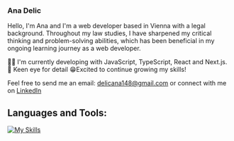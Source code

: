 ### Ana Delic 


Hello, I'm Ana and I'm a web developer based in Vienna with a legal background. Throughout my law studies, I have sharpened my critical thinking and problem-solving abilities, which has been beneficial in my ongoing learning journey as a web developer.

 👩‍💻 I'm currently developing with JavaScript, TypeScript, React and Next.js.
 🤨 Keen eye for detail
 😁Excited to continue growing my skills!

Feel free to send me an email: delicana148@gmail.com or connect with me on [LinkedIn](https://www.linkedin.com/in/delicana421/)




## Languages and Tools:
[![My Skills](https://skillicons.dev/icons?i=js,html,css,postgres,sass,tailwind,vscode,react,nextjs,nodejs)](https://skillicons.dev)






